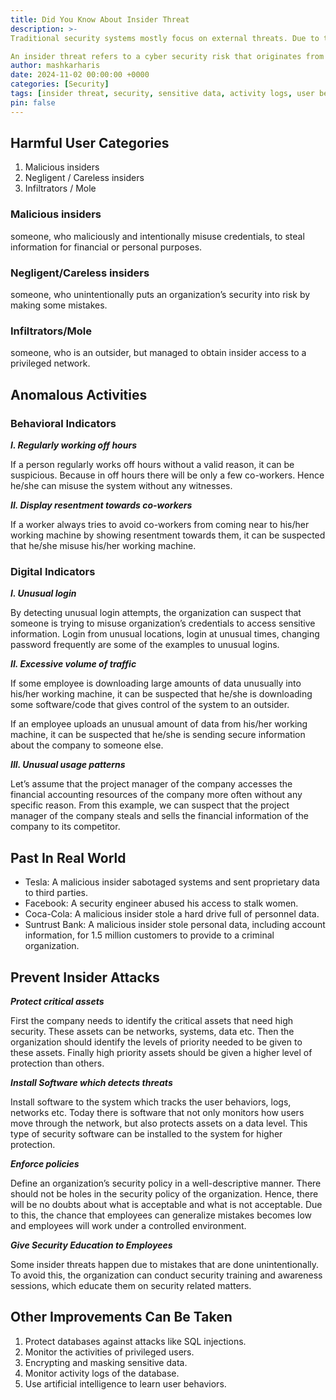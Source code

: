 ```yaml
---
title: Did You Know About Insider Threat
description: >-
Traditional security systems mostly focus on external threats. Due to this, there is a high chance of occurring security threats from inside of the company. These types of threats are called ‘Insider Threats’.

An insider threat refers to a cyber security risk that originates from within an organization. These threats are occurring from the people who have access to sensitive information of the organization. These persons can be current employees, former employees, contractors, or business associates. They may misuse these security credentials intentionally or unintentionally.
author: mashkarharis
date: 2024-11-02 00:00:00 +0000
categories: [Security]
tags: [insider threat, security, sensitive data, activity logs, user behaviors, suspicious activity]
pin: false
---
```

## Harmful User Categories


1.  Malicious insiders
2.  Negligent / Careless insiders
3.  Infiltrators / Mole

### Malicious insiders
someone, who maliciously and intentionally misuse credentials, to steal information for financial or personal purposes.

### Negligent/Careless insiders
someone, who unintentionally puts an organization’s security into risk by making some mistakes.

### Infiltrators/Mole
someone, who is an outsider, but managed to obtain insider access to a privileged network.

## Anomalous Activities

### Behavioral Indicators

**_I. Regularly working off hours_**

If a person regularly works off hours without a valid reason, it can be suspicious. Because in off hours there will be only a few co-workers. Hence he/she can misuse the system without any witnesses.

**_II. Display resentment towards co-workers_**

If a worker always tries to avoid co-workers from coming near to his/her working machine by showing resentment towards them, it can be suspected that he/she misuse his/her working machine.

### Digital Indicators

**_I. Unusual login_**

By detecting unusual login attempts, the organization can suspect that someone is trying to misuse organization’s credentials to access sensitive information. Login from unusual locations, login at unusual times, changing password frequently are some of the examples to unusual logins.

**_II. Excessive volume of traffic_**

If some employee is downloading large amounts of data unusually into his/her working machine, it can be suspected that he/she is downloading some software/code that gives control of the system to an outsider.

If an employee uploads an unusual amount of data from his/her working machine, it can be suspected that he/she is sending secure information about the company to someone else.

**_III. Unusual usage patterns_**

Let’s assume that the project manager of the company accesses the financial accounting resources of the company more often without any specific reason. From this example, we can suspect that the project manager of the company steals and sells the financial information of the company to its competitor.

## Past In Real World 

*   Tesla: A malicious insider sabotaged systems and sent proprietary data to third parties.
*   Facebook: A security engineer abused his access to stalk women.
*   Coca-Cola: A malicious insider stole a hard drive full of personnel data.
*   Suntrust Bank: A malicious insider stole personal data, including account information, for 1.5 million customers to provide to a criminal organization.

## Prevent Insider Attacks

**_Protect critical assets_**

First the company needs to identify the critical assets that need high security. These assets can be networks, systems, data etc. Then the organization should identify the levels of priority needed to be given to these assets. Finally high priority assets should be given a higher level of protection than others.

**_Install Software which detects threats_**

Install software to the system which tracks the user behaviors, logs, networks etc. Today there is software that not only monitors how users move through the network, but also protects assets on a data level. This type of security software can be installed to the system for higher protection.

**_Enforce policies_**

Define an organization’s security policy in a well-descriptive manner. There should not be holes in the security policy of the organization. Hence, there will be no doubts about what is acceptable and what is not acceptable. Due to this, the chance that employees can generalize mistakes becomes low and employees will work under a controlled environment.

**_Give Security Education to Employees_**

Some insider threats happen due to mistakes that are done unintentionally. To avoid this, the organization can conduct security training and awareness sessions, which educate them on security related matters.

## Other Improvements Can Be Taken

1.  Protect databases against attacks like SQL injections.
2.  Monitor the activities of privileged users.
3.  Encrypting and masking sensitive data.
4.  Monitor activity logs of the database.
5.  Use artificial intelligence to learn user behaviors.